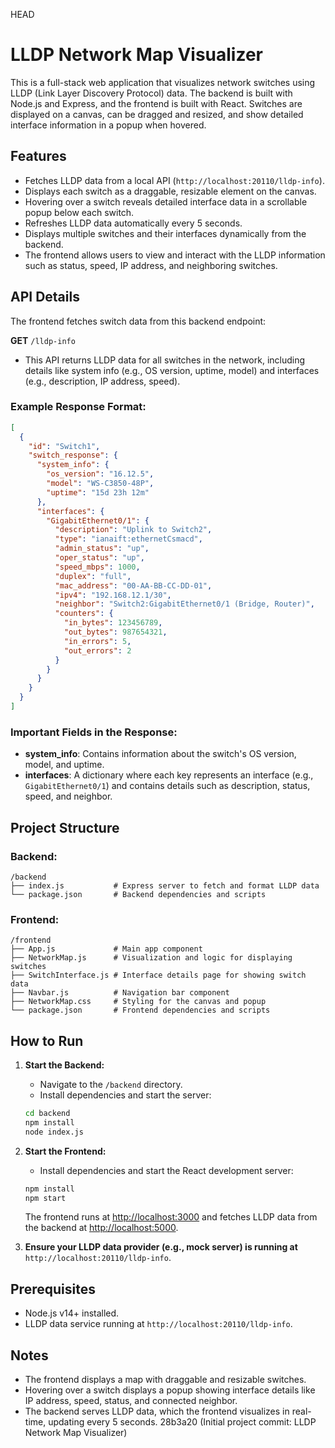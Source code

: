  HEAD

# LLDP Network Map Visualizer

This is a full-stack web application that visualizes network switches using LLDP (Link Layer Discovery Protocol) data. The backend is built with Node.js and Express, and the frontend is built with React. Switches are displayed on a canvas, can be dragged and resized, and show detailed interface information in a popup when hovered.

## Features

- Fetches LLDP data from a local API (`http://localhost:20110/lldp-info`).
- Displays each switch as a draggable, resizable element on the canvas.
- Hovering over a switch reveals detailed interface data in a scrollable popup below each switch.
- Refreshes LLDP data automatically every 5 seconds.
- Displays multiple switches and their interfaces dynamically from the backend.
- The frontend allows users to view and interact with the LLDP information such as status, speed, IP address, and neighboring switches.

## API Details

The frontend fetches switch data from this backend endpoint:

**GET** `/lldp-info`  
- This API returns LLDP data for all switches in the network, including details like system info (e.g., OS version, uptime, model) and interfaces (e.g., description, IP address, speed).

### Example Response Format:

```json
[
  {
    "id": "Switch1",
    "switch_response": {
      "system_info": {
        "os_version": "16.12.5",
        "model": "WS-C3850-48P",
        "uptime": "15d 23h 12m"
      },
      "interfaces": {
        "GigabitEthernet0/1": {
          "description": "Uplink to Switch2",
          "type": "ianaift:ethernetCsmacd",
          "admin_status": "up",
          "oper_status": "up",
          "speed_mbps": 1000,
          "duplex": "full",
          "mac_address": "00-AA-BB-CC-DD-01",
          "ipv4": "192.168.12.1/30",
          "neighbor": "Switch2:GigabitEthernet0/1 (Bridge, Router)",
          "counters": {
            "in_bytes": 123456789,
            "out_bytes": 987654321,
            "in_errors": 5,
            "out_errors": 2
          }
        }
      }
    }
  }
]
```

### Important Fields in the Response:
- **system_info**: Contains information about the switch's OS version, model, and uptime.
- **interfaces**: A dictionary where each key represents an interface (e.g., `GigabitEthernet0/1`) and contains details such as description, status, speed, and neighbor.

## Project Structure

### Backend:

```
/backend
├── index.js           # Express server to fetch and format LLDP data
└── package.json       # Backend dependencies and scripts
```

### Frontend:

```
/frontend
├── App.js             # Main app component
├── NetworkMap.js      # Visualization and logic for displaying switches
├── SwitchInterface.js # Interface details page for showing switch data
├── Navbar.js          # Navigation bar component
├── NetworkMap.css     # Styling for the canvas and popup
└── package.json       # Frontend dependencies and scripts
```

## How to Run

1. **Start the Backend:**

   - Navigate to the `/backend` directory.
   - Install dependencies and start the server:

   ```bash
   cd backend
   npm install
   node index.js
   ```

2. **Start the Frontend:**

   - Install dependencies and start the React development server:

   ```bash
   npm install
   npm start
   ```

   The frontend runs at [http://localhost:3000](http://localhost:3000) and fetches LLDP data from the backend at [http://localhost:5000](http://localhost:5000).

3. **Ensure your LLDP data provider (e.g., mock server) is running at** `http://localhost:20110/lldp-info`.

## Prerequisites

- Node.js v14+ installed.
- LLDP data service running at `http://localhost:20110/lldp-info`.

## Notes

- The frontend displays a map with draggable and resizable switches.
- Hovering over a switch displays a popup showing interface details like IP address, speed, status, and connected neighbor.
- The backend serves LLDP data, which the frontend visualizes in real-time, updating every 5 seconds.
 28b3a20 (Initial project commit: LLDP Network Map Visualizer)
